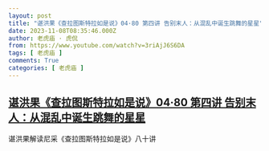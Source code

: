 ```yaml
---
layout: post
title: "谌洪果《查拉图斯特拉如是说》04·80 第四讲 告别末人：从混乱中诞生跳舞的星星"
date: 2023-11-08T08:35:46.000Z
author: 老虎庙 · 虎侃
from: https://www.youtube.com/watch?v=3riAjJ6S6DA
tags: [ 老虎庙 ]
comments: True
categories: [ 老虎庙 ]
---
```

<!--1699432546000-->
[谌洪果《查拉图斯特拉如是说》04·80 第四讲 告别末人：从混乱中诞生跳舞的星星](https://www.youtube.com/watch?v=3riAjJ6S6DA)
------

<div>
谌洪果解读尼采《查拉图斯特拉如是说》八十讲
</div>
